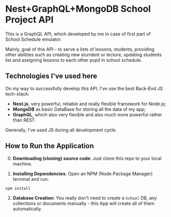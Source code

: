 # Nest+GraphQL+MongoDB School Project API

This is a GraphQL API, which developed by me in case of first part of School Schedule emulator.

Mainly, goal of this API - to serve a lists of lessons, students, providing other abilities such as creating new stundent or lecture, updating students list and assigning lessons to each other pupil in school schedule.

## Technologies I've used here

On my way to successfully develop this API, I've use the best Back-End JS tech-stack:

- **Nest.js**, very powerful, reliable and really flexible framework for Node.js;
- **MongoDB** as basic DataBase for storing all the data of my app;
- **GraphQL**, which also very flexible and also much more powerful rather than REST.

Generally, I've used JS during all development cycle. 

## How to Run the Application

0. **Downloading (cloning) source code**: Just clone this repo to your local machine.

1. **Installing Dependencies**: Open an NPM (Node Package Manager) terminal and run:

```npm install```

2. **Database Creation**: You really don't need to create a `School` DB, any collections or documents manually - this App will create all of them automatically.